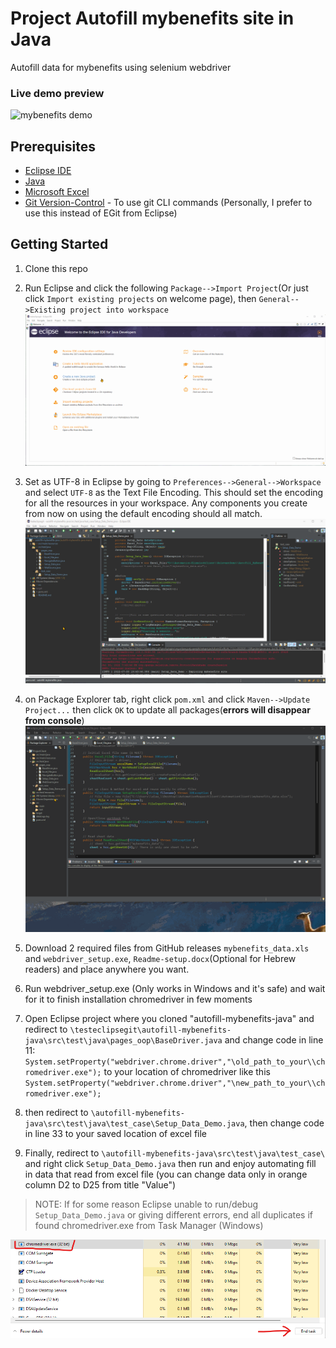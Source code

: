 # Project Autofill mybenefits site in Java

Autofill data for mybenefits using selenium webdriver

### Live demo preview

![mybenefits demo](./assets_demo/autofill-mybenefits-demo.gif)

## Prerequisites

* [Eclipse IDE](https://www.eclipse.org/downloads/)
* [Java](https://www.java.com/en/)
* [Microsoft Excel](https://www.microsoft.com/en-us/microsoft-365/excel)
* [Git Version-Control](https://git-scm.com/) - To use git CLI commands (Personally, I prefer to use this instead of EGit from Eclipse)

## Getting Started

1. Clone this repo

2. Run Eclipse and click the following `Package-->Import Project`(Or just click `Import existing projects` on welcome page), then `General-->Existing project into workspace`
![Eclipse Import Project](./assets_demo/initial-eclipse-java.gif)

3. Set as UTF-8 in Eclipse by going to `Preferences-->General-->Workspace` and select `UTF-8` as the Text File Encoding. This should set the encoding for all the resources in your workspace. Any components you create from now on using the default encoding should all match. 
![Setting UTF-8](./assets_demo/set_eclipse_support_utf-8.gif)

4. on Package Explorer tab, right click `pom.xml` and click `Maven-->Update Project...` then click `OK` to update all packages(**errors will disappear from console**)
![Setting UTF-8](./assets_demo/update_maven_dependencies.gif)

5. Download 2 required files from GitHub releases `mybenefits_data.xls` and `webdriver_setup.exe`, `Readme-setup.docx`(Optional for Hebrew readers) and place anywhere you want.

6. Run webdriver_setup.exe (Only works in Windows and it's safe) and wait for it to finish installation chromedriver in few moments

7. Open Eclipse project where you cloned "autofill-mybenefits-java" and redirect to `\testeclipsegit\autofill-mybenefits-java\src\test\java\pages_oop\BaseDriver.java` and change code in line 11: `System.setProperty("webdriver.chrome.driver","\old_path_to_your\\chromedriver.exe");` to your location of chromedriver like this `System.setProperty("webdriver.chrome.driver","\new_path_to_your\\chromedriver.exe");`

8. then redirect to `\autofill-mybenefits-java\src\test\java\test_case\Setup_Data_Demo.java`, then change code in line 33 to your saved location of excel file

9. Finally, redirect to `\autofill-mybenefits-java\src\test\java\test_case\` and right click `Setup_Data_Demo.java` then run and enjoy automating fill in data that read from excel file (you can change data only in orange column D2 to D25 from title "Value")


> NOTE: If for some reason Eclipse unable to run/debug `Setup_Data_Demo.java` or giving different errors, end all duplicates if found chromedriver.exe from Task Manager (Windows)

![Eclipse Import Project](./assets_demo/End_chromedriver.png)
